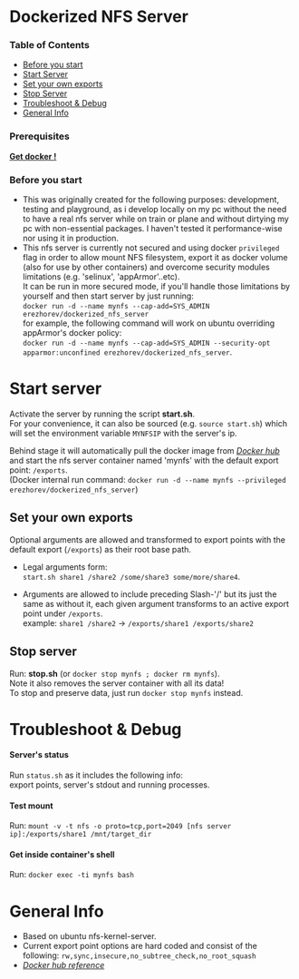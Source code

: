 Dockerized NFS Server
================

### Table of Contents
* [Before you start](#Before-you-start)
* [Start Server](#Start-server)
* [Set your own exports](#Set-your-own-exports)
* [Stop Server](#Stop-server)
* [Troubleshoot & Debug](#Troubleshoot-&-Debug)
* [General Info](#General-Info)

### Prerequisites
[**Get docker !**](https://docs.docker.com/linux/started/)

### Before you start
* This was originally created for the following purposes: development, testing and playground, as i develop locally on my pc without the need to have a real nfs server while on train or plane and without dirtying my pc with non-essential packages. I haven't tested it performance-wise nor using it in production.
* This nfs server is currently not secured and using docker `privileged` flag in order to allow mount NFS filesystem, export it as docker volume (also for use by other containers) and overcome security modules limitations (e.g. 'selinux', 'appArmor'..etc).  
It can be run in more secured mode, if you'll handle those limitations by yourself and then start server by just running:  
`docker run -d --name mynfs --cap-add=SYS_ADMIN erezhorev/dockerized_nfs_server`  
for example, the following command will work on ubuntu overriding appArmor's docker policy:  
`docker run -d --name mynfs --cap-add=SYS_ADMIN --security-opt apparmor:unconfined erezhorev/dockerized_nfs_server`.


Start server
=====
Activate the server by running the script **start.sh**.  
For your convenience, it can also be sourced (e.g. `source start.sh`) which will set the environment variable `MYNFSIP` with the server's ip.  

Behind stage it will automatically pull the docker image from [_Docker hub_](https://hub.docker.com/r/erezhorev/dockerized_nfs_server/) and start the nfs server container named 'mynfs' with the default export point: `/exports`.  
(Docker internal run command: `docker run -d --name mynfs --privileged erezhorev/dockerized_nfs_server`)

Set your own exports
-----
Optional arguments are allowed and transformed to export points with the default export  (`/exports`) as their root base path.
* Legal arguments form:  
`start.sh share1 /share2 /some/share3 some/more/share4`.  

* Arguments are allowed to include preceding Slash-'/' but its just the same as without it, each given argument transforms to an active export point under `/exports`.  
example:  `share1 /share2` -> `/exports/share1 /exports/share2`

Stop server
-----
Run: **stop.sh**     (or `docker stop mynfs ; docker rm mynfs`).  
Note it also removes the server container with all its data!  
To stop and preserve data, just run `docker stop mynfs` instead.

Troubleshoot & Debug
=====
#### Server's status
Run `status.sh` as it includes the following info:  
export points, server's stdout and running processes.

#### Test mount
Run: `mount -v -t nfs -o proto=tcp,port=2049 [nfs server ip]:/exports/share1 /mnt/target_dir`

#### Get inside container's shell
Run: `docker exec -ti mynfs bash`


General Info
=====
* Based on ubuntu nfs-kernel-server.
* Current export point options are hard coded and consist of the following: ```rw,sync,insecure,no_subtree_check,no_root_squash```
* [_Docker hub reference_](https://hub.docker.com/r/erezhorev/dockerized_nfs_server/)
